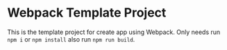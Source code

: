 # Webpack Template Project
This is the template project for create app using Webpack.
Only needs run
```npm i``` or ```npm install``` also run ```npm run build```.